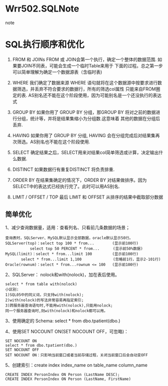 # Wrr502.SQLNote
note
# SQL执行顺序和优化
1. FROM 和 JOINs
FROM 或 JOIN会第一个执行，确定一个整体的数据范围. 如果要JOIN不同表，可能会生成一个临时Table来用于 下面的过程。总之第一步可以简单理解为确定一个数据源表（含临时表)

2. WHERE
我们确定了数据来源 WHERE 语句就将在这个数据源中按要求进行数据筛选，并丢弃不符合要求的数据行，所有的筛选col属性 只能来自FROM圈定的表. AS别名还不能在这个阶段使用，因为可能别名是一个还没执行的表达式

3. GROUP BY
如果你用了 GROUP BY 分组，那GROUP BY 将对之前的数据进行分组，统计等，并将是结果集缩小为分组数.这意味着 其他的数据在分组后丢弃.

4. HAVING
如果你用了 GROUP BY 分组, HAVING 会在分组完成后对结果集再次筛选。AS别名也不能在这个阶段使用.

5. SELECT
确定结果之后，SELECT用来对结果col简单筛选或计算，决定输出什么数据.

6. DISTINCT
如果数据行有重复DISTINCT 将负责排重.

7. ORDER BY
在结果集确定的情况下，ORDER BY 对结果做排序。因为SELECT中的表达式已经执行完了。此时可以用AS别名.

8. LIMIT / OFFSET /  TOP
最后 LIMIT 和 OFFSET 从排序的结果中截取部分数据

## 简单优化
1、减少查询数据量，适用：查看列名、只看前几条数据的场景；

	查询表时，SQLServer、MySQL默认显示全部数据，oracle默认显示50行。
	SQLServer(top)：select top 100 * from...        (显示前100行) 
	           select top 50 PERCENT * from...      (显示前50%数据)
	MySQL(limit)：select * from...limit 100         (显示前100行)
	       select * from...limit 1,100              (忽略前1行，显示2-101行)
	Oracle(rownum)：select * from...rownum <= 100   (显示前100行)
2、SQLServer：
nolock和with(nolock)，加在表后使用。

	select * from table with(nolock)
	小区别:
	1)SQL05中的同义词，只支持with(nolock);
	2)with(nolock)的写法非常容易再指定索引;	
	3)跨服务器查询语句时,不能用with(nolock),只能用nolock;	
	同一个服务器查询时,则with(nolock)和nolock都可以用。
	
3、使用确定的
Schema: select * from dbo.tpatient(dbo.)

4、使用SET NOCOUNT ON(SET NOCOUNT OFF，可忽略)：
    
    SET NOCOUNT ON  
	select * from dbo.tpatient(dbo.)	
	SET NOCOUNT OFF	
	SET NOCOUNT ON：只影响当前窗口或者当前存储过程，关闭当前窗口后会自动变OFF

5、创建索引：create index index_name on table_name column_name
	
	CREATE INDEX PersonIndex ON Person (LastName DESC);
	CREATE INDEX PersonIndex ON Person (LastName, FirstName)
	
